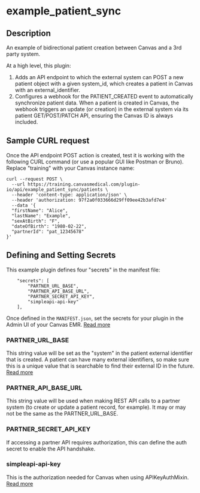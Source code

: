 example_patient_sync
==========================

## Description

An example of bidirectional patient creation between Canvas and a 3rd party system.

At a high level, this plugin:
1. Adds an API endpoint to which the external system can POST a new patient object with a given system_id, which creates a patient in Canvas with an external_identifier.
2. Configures a webhook for the PATIENT_CREATED event to automatically synchronize patient data. When a patient is created in Canvas, the webhook triggers an update (or creation) in the external system via its patient GET/POST/PATCH API, ensuring the Canvas ID is always included.

## Sample CURL request

Once the API endpoint POST action is created, test it is working with the following CURL command (or use a popular GUI like Postman or Bruno). Replace "training" with your Canvas instance name:

```
curl --request POST \
  --url https://training.canvasmedical.com/plugin-io/api/example_patient_sync/patients \
  --header 'content-type: application/json' \
  --header 'authorization: 97f2a0f033666d29ff09ee42b3afd7e4'
  --data '{
  "firstName": "Alice",
  "lastName": "Example",
  "sexAtBirth": "F",
  "dateOfBirth": "1980-02-22",
  "partnerId": "pat_12345678"
}'
```

## Defining and Setting Secrets

This example plugin defines four "secrets" in the manifest file:

```
    "secrets": [
        "PARTNER_URL_BASE",
        "PARTNER_API_BASE_URL",
        "PARTNER_SECRET_API_KEY",
        "simpleapi-api-key"
    ],
```
Once defined in the `MANIFEST.json`, set the secrets for your plugin in the Admin UI of your Canvas EMR. [Read more](https://docs.canvasmedical.com/sdk/secrets/)

### PARTNER_URL_BASE
This string value will be set as the "system" in the patient external identifier that is created. A patient can have many external identifiers, so make sure this is a unique value that is searchable to find their external ID in the future. [Read more](https://docs.canvasmedical.com/sdk/effect-create-patient-external-identifier/)

### PARTNER_API_BASE_URL
This string value will be used when making REST API calls to a partner system (to create or update a patient record, for example). It may or may not be the same as the PARTNER_URL_BASE.

### PARTNER_SECRET_API_KEY
If accessing a partner API requires authorization, this can define the auth secret to enable the API handshake.

### simpleapi-api-key
This is the authorization needed for Canvas when using APIKeyAuthMixin. [Read more](https://docs.canvasmedical.com/sdk/handlers-simple-api-http/#session)

